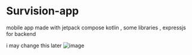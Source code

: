 # Survision-app

mobile app made with jetpack compose kotlin , some libraries , expressjs for backend 

i may change this later
![image](https://github.com/TameurMerad/Survision-app/assets/126992679/aeaa0617-c451-44f5-ba32-3c966be61121)
